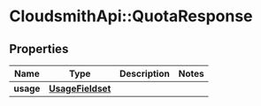 # CloudsmithApi::QuotaResponse

## Properties
Name | Type | Description | Notes
------------ | ------------- | ------------- | -------------
**usage** | [**UsageFieldset**](UsageFieldset.md) |  | 


